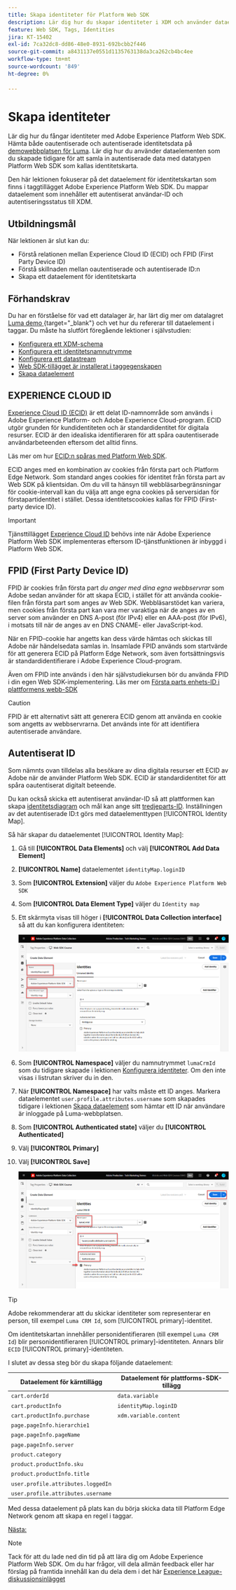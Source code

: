 ```yaml
---
title: Skapa identiteter för Platform Web SDK
description: Lär dig hur du skapar identiteter i XDM och använder dataelementet Identitetskarta för att hämta användar-ID:n. Den här lektionen ingår i självstudiekursen Implementera Adobe Experience Cloud med Web SDK.
feature: Web SDK, Tags, Identities
jira: KT-15402
exl-id: 7ca32dc8-dd86-48e0-8931-692bcbb2f446
source-git-commit: a8431137e0551d1135763138da3ca262cb4bc4ee
workflow-type: tm+mt
source-wordcount: '849'
ht-degree: 0%

---
```


# Skapa identiteter

Lär dig hur du fångar identiteter med Adobe Experience Platform Web SDK. Hämta både oautentiserade och autentiserade identitetsdata på [demowebbplatsen för Luma](https://luma.enablementadobe.com/content/luma/us/en.html). Lär dig hur du använder dataelementen som du skapade tidigare för att samla in autentiserade data med datatypen Platform Web SDK som kallas identitetskarta.

Den här lektionen fokuserar på det dataelement för identitetskartan som finns i taggtillägget Adobe Experience Platform Web SDK. Du mappar dataelement som innehåller ett autentiserat användar-ID och autentiseringsstatus till XDM.

## Utbildningsmål

När lektionen är slut kan du:

* Förstå relationen mellan Experience Cloud ID (ECID) och FPID (First Party Device ID)
* Förstå skillnaden mellan oautentiserade och autentiserade ID:n
* Skapa ett dataelement för identitetskarta

## Förhandskrav

Du har en förståelse för vad ett datalager är, har lärt dig mer om datalagret [Luma demo ](https://luma.enablementadobe.com/content/luma/us/en.html){target="_blank"} och vet hur du refererar till dataelement i taggar. Du måste ha slutfört föregående lektioner i självstudien:

* [Konfigurera ett XDM-schema](configure-schemas.md)
* [Konfigurera ett identitetsnamnutrymme](configure-identities.md)
* [Konfigurera ett datastream](configure-datastream.md)
* [Web SDK-tillägget är installerat i taggegenskapen](install-web-sdk.md)
* [Skapa dataelement](create-data-elements.md)


## EXPERIENCE CLOUD ID

[Experience Cloud ID (ECID)](https://experienceleague.adobe.com/sv/docs/experience-platform/identity/features/ecid) är ett delat ID-namnområde som används i Adobe Experience Platform- och Adobe Experience Cloud-program. ECID utgör grunden för kundidentiteten och är standardidentitet för digitala resurser. ECID är den idealiska identifieraren för att spåra oautentiserade användarbeteenden eftersom det alltid finns.

<!-- FYI I commented this out because it was breaking the build - Jack
>[!TIP]
>
> When you use the Experience Platform Web SDK to set up Adobe applications on your digital properties, the ECID is generated at the Adobe Edge server level. As such, ECID is not viewable on the client-side network request payload. You can view the ECID by seeing the Preview tab of the network request, or by using the [Adobe Experience Platform Debugger Edge Trace](set-up-analytics.md#experience-cloud-id-validation).
>![View ECID](assets/validate-dev-console-ecid.png)
-->

Läs mer om hur [ECID:n spåras med Platform Web SDK](https://experienceleague.adobe.com/sv/docs/experience-platform/edge/identity/overview).

ECID anges med en kombination av cookies från första part och Platform Edge Network. Som standard anges cookies för identitet från första part av Web SDK på klientsidan. Om du vill ta hänsyn till webbläsarbegränsningar för cookie-intervall kan du välja att ange egna cookies på serversidan för förstapartidentitet i stället. Dessa identitetscookies kallas för FPID (First-party device ID).

>[!IMPORTANT]
>
>Tjänsttillägget [Experience Cloud ID](https://exchange.adobe.com/apps/ec/100160/adobe-experience-cloud-id-launch-extension) behövs inte när Adobe Experience Platform Web SDK implementeras eftersom ID-tjänstfunktionen är inbyggd i Platform Web SDK.

## FPID (First Party Device ID)

FPID är cookies från första part _du anger med dina egna webbservrar_ som Adobe sedan använder för att skapa ECID, i stället för att använda cookie-filen från första part som anges av Web SDK. Webbläsarstödet kan variera, men cookies från första part kan vara mer varaktiga när de anges av en server som använder en DNS A-post (för IPv4) eller en AAA-post (för IPv6), i motsats till när de anges av en DNS CNAME- eller JavaScript-kod.

När en FPID-cookie har angetts kan dess värde hämtas och skickas till Adobe när händelsedata samlas in. Insamlade FPID används som startvärde för att generera ECID på Platform Edge Network, som även fortsättningsvis är standardidentifierare i Adobe Experience Cloud-program.

Även om FPID inte används i den här självstudiekursen bör du använda FPID i din egen Web SDK-implementering. Läs mer om [Första parts enhets-ID i plattformens webb-SDK](https://experienceleague.adobe.com/sv/docs/experience-platform/edge/identity/first-party-device-ids)

>[!CAUTION]
>
> FPID är ett alternativt sätt att generera ECID genom att använda en cookie som angetts av webbservrarna. Det används inte för att identifiera autentiserade användare.

## Autentiserat ID

Som nämnts ovan tilldelas alla besökare av dina digitala resurser ett ECID av Adobe när de använder Platform Web SDK. ECID är standardidentitet för att spåra oautentiserat digitalt beteende.

Du kan också skicka ett autentiserat användar-ID så att plattformen kan skapa [identitetsdiagram](https://experienceleague.adobe.com/sv/docs/platform-learn/tutorials/identities/understanding-identity-and-identity-graphs) och mål kan ange sitt [tredjeparts-ID](https://experienceleague.adobe.com/sv/docs/target/using/audiences/visitor-profiles/3rd-party-id). Inställningen av det autentiserade ID:t görs med dataelementtypen [!UICONTROL Identity Map].

Så här skapar du dataelementet [!UICONTROL Identity Map]:

1. Gå till **[!UICONTROL Data Elements]** och välj **[!UICONTROL Add Data Element]**

1. **[!UICONTROL Name]** dataelementet `identityMap.loginID`

1. Som **[!UICONTROL Extension]** väljer du `Adobe Experience Platform Web SDK`

1. Som **[!UICONTROL Data Element Type]** väljer du `Identity map`

1. Ett skärmyta visas till höger i **[!UICONTROL Data Collection interface]** så att du kan konfigurera identiteten:

   ![Gränssnitt för datainsamling](assets/identity-identityMap-setup.png)

1. Som **[!UICONTROL Namespace]** väljer du namnutrymmet `lumaCrmId` som du tidigare skapade i lektionen [Konfigurera identiteter](configure-identities.md). Om den inte visas i listrutan skriver du in den.

1. När **[!UICONTROL Namespace]** har valts måste ett ID anges. Markera dataelementet `user.profile.attributes.username` som skapades tidigare i lektionen [Skapa dataelement](create-data-elements.md#create-data-elements-to-capture-the-data-layer) som hämtar ett ID när användare är inloggade på Luma-webbplatsen.

   <!--  >[!TIP]
    >
    >You can verify the **[!UICONTROL Luma CRM ID]** is collected in a data element on the web property by going to the [Luma Demo site](https://luma.enablementadobe.com/content/luma/us/en.html), logging in, [switching the tag environment](validate-with-debugger.md#use-the-experience-platform-debugger-to-map-to-your-tag-property) to your own, and typing `_satellite.getVar("user.profile.attributes.username")` in the web browser developer console.
    >
    >   ![Data Element  ID ](assets/identity-data-element-customer-id.png)
    -->

1. Som **[!UICONTROL Authenticated state]** väljer du **[!UICONTROL Authenticated]**
1. Välj **[!UICONTROL Primary]**

1. Välj **[!UICONTROL Save]**

   ![Gränssnitt för datainsamling](assets/identity-id-namespace.png)

>[!TIP]
>
> Adobe rekommenderar att du skickar identiteter som representerar en person, till exempel `Luma CRM Id`, som [!UICONTROL primary]-identitet.
>
> Om identitetskartan innehåller personidentifieraren (till exempel `Luma CRM Id`) blir personidentifieraren [!UICONTROL primary]-identiteten. Annars blir `ECID` [!UICONTROL primary]-identiteten.




<!--
1. Once the data element is configured in **[!UICONTROL Data Collection interface]**, it can be tested on the Luma web property like any other Data Element. Enter the following script in the browser developer console
   
   
   ```
   _satellite.getVar('identityMap.loginID')
   ```  

   ![Data Collection interface](assets/identity-consoleIdentityDataElement.png)
   
   >[!NOTE]
   >
   >ECID identifier will NOT populate in the Data Element, as this is configured already with Platform Web SDK.   
-->

I slutet av dessa steg bör du skapa följande dataelement:

| Dataelement för kärntillägg | Dataelement för plattforms-SDK-tillägg |
-----------------------------|-------------------------------
| `cart.orderId` | `data.variable` |
| `cart.productInfo` | `identityMap.loginID` |
| `cart.productInfo.purchase` | `xdm.variable.content` |
| `page.pageInfo.hierarchie1` | |
| `page.pageInfo.pageName` | |
| `page.pageInfo.server` | |
| `product.category` | |
| `product.productInfo.sku` | |
| `product.productInfo.title` | |
| `user.profile.attributes.loggedIn` | |
| `user.profile.attributes.username` | |

Med dessa dataelement på plats kan du börja skicka data till Platform Edge Network genom att skapa en regel i taggar.

[Nästa: ](create-tag-rule.md)

>[!NOTE]
>
>Tack för att du lade ned din tid på att lära dig om Adobe Experience Platform Web SDK. Om du har frågor, vill dela allmän feedback eller har förslag på framtida innehåll kan du dela dem i det här [Experience League-diskussionsinlägget](https://experienceleaguecommunities.adobe.com/t5/adobe-experience-platform-data/tutorial-discussion-implement-adobe-experience-cloud-with-web/td-p/444996)
